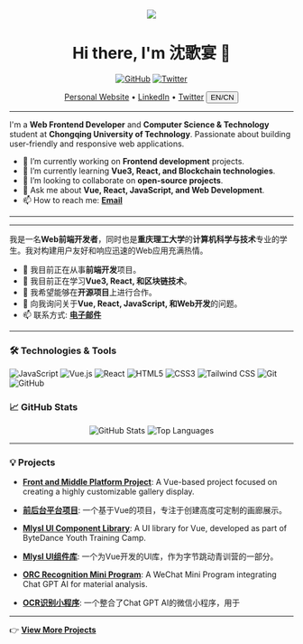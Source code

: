 <h1 align="center"> <a href="https://sunguoqi.com/"> <img src="https://readme-typing-svg.herokuapp.com/?lines=console.log(%22Hello%2C%20World!%22);沈歌宴祝您今天愉快!&center=true&size=27"> </a> </h1>
<h1 align="center">Hi there, I'm 沈歌宴 👋</h1>

<p align="center">
  <a href="https://github.com/shengeyan"><img src="https://img.shields.io/github/followers/shengeyan?label=Follow&style=social" alt="GitHub"></a>
  <a href="https://twitter.com/your_twitter"><img src="https://img.shields.io/twitter/follow/your_twitter?label=Follow&style=social" alt="Twitter"></a>
</p>

<p align="center">
  <a href="https://shengeyan.github.io/">Personal Website</a> •
  <a href="https://linkedin.com/in/your_linkedin">LinkedIn</a> •
  <a href="https://twitter.com/your_twitter">Twitter</a>
  <button> EN/CN </button>
</p>

---

I'm a **Web Frontend Developer** and **Computer Science & Technology** student at **Chongqing University of Technology**. Passionate about building user-friendly and responsive web applications. 

- 🔭 I’m currently working on **Frontend development** projects.
- 🌱 I’m currently learning **Vue3, React, and Blockchain technologies**.
- 👯 I’m looking to collaborate on **open-source projects**.
- 💬 Ask me about **Vue, React, JavaScript, and Web Development**.
- 📫 How to reach me: **[Email](mailto:itshengeyan@qq.com)**

---

---

我是一名**Web前端开发者**，同时也是**重庆理工大学**的**计算机科学与技术**专业的学生。我对构建用户友好和响应迅速的Web应用充满热情。

- 🔭 我目前正在从事**前端开发**项目。
- 🌱 我目前正在学习**Vue3, React, 和区块链技术**。
- 👯 我希望能够在**开源项目**上进行合作。
- 💬 向我询问关于**Vue, React, JavaScript, 和Web开发**的问题。
- 📫 联系方式: **[电子邮件](mailto:itshengeyan@qq.com)**

---

### 🛠️ Technologies & Tools

![JavaScript](https://img.shields.io/badge/-JavaScript-%23F7DF1E?style=flat-square&logo=javascript&logoColor=black)
![Vue.js](https://img.shields.io/badge/-Vue.js-%234FC08D?style=flat-square&logo=vue.js&logoColor=white)
![React](https://img.shields.io/badge/-React-%2361DAFB?style=flat-square&logo=react&logoColor=black)
![HTML5](https://img.shields.io/badge/-HTML5-%23E34F26?style=flat-square&logo=html5&logoColor=white)
![CSS3](https://img.shields.io/badge/-CSS3-%231572B6?style=flat-square&logo=css3&logoColor=white)
![Tailwind CSS](https://img.shields.io/badge/-Tailwind_CSS-%2338B2AC?style=flat-square&logo=tailwind-css&logoColor=white)
![Git](https://img.shields.io/badge/-Git-%23F05032?style=flat-square&logo=git&logoColor=white)
![GitHub](https://img.shields.io/badge/-GitHub-%23181717?style=flat-square&logo=github&logoColor=white)

### 📈 GitHub Stats

<p align="center">
  <img src="https://github-readme-stats.vercel.app/api?username=shengeyan&show_icons=true&theme=radical" alt="GitHub Stats">
  <img src="https://github-readme-stats.vercel.app/api/top-langs/?username=shengeyan&layout=compact&theme=radical" alt="Top Languages">
</p>

---
### 💡 Projects

- **[Front and Middle Platform Project](https://github.com/shengeyan/momo)**: A Vue-based project focused on creating a highly customizable gallery display.
- **[前后台平台项目](https://github.com/shengeyan/momo)**: 一个基于Vue的项目，专注于创建高度可定制的画廊展示。
  
- **[Mlysl UI Component Library](https://github.com/mazitian/mlysl-ui)**: A UI library for Vue, developed as part of ByteDance Youth Training Camp.
- **[Mlysl UI组件库](https://github.com/mazitian/mlysl-ui)**: 一个为Vue开发的UI库，作为字节跳动青训营的一部分。
  
- **[ORC Recognition Mini Program](https://github.com/shengeyan/DRSP-client)**: A WeChat Mini Program integrating Chat GPT AI for material analysis.
- **[OCR识别小程序](https://github.com/shengeyan/DRSP-client)**: 一个整合了Chat GPT AI的微信小程序，用于
---

👉 [**View More Projects**](https://github.com/shengeyan?tab=repositories)

